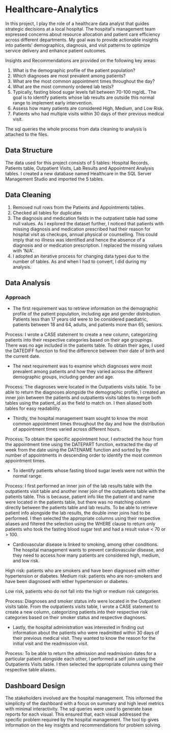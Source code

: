 # Healthcare-Analytics

In this project, I play the role of a healthcare data analyst that guides strategic decisions at a local hospital. The hospital's management team expressed concerns about resource allocation and patient care efficiency across different departments. 
My goal was to provide actionable insights into patients' demographics, diagnosis, and visit patterns to optimize service delivery and enhance patient outcomes.

Insights and Recommendations are provided on the following key areas:
1. What is the demographic profile of the patient population?
2. Which diagnoses are most prevalent among patients?
3. What are the most common appointment times throughout the day?
4. What are the most commonly ordered lab tests?
5. Typically, fasting blood sugar levels fall between 70-100 mg/dL. The goal is to identify patients 
whose lab results are outside this normal range to implement early intervention.
6. Assess how many patients are considered High, Medium, and Low Risk.
7. Patients who had multiple visits within 30 days of their previous medical visit.

The sql queries the whole process from data cleaning to analysis is attached to the files.

## Data Structure
The data used for this project consists of 5 tables: Hospital Records, Patients table, Outpatient Visits, Lab Results and Appointment Analysis tables. I created a new database named Healthcare in the SQL Server Management Studio and imported the 5 tables.

## Data Cleaning
1. Removed null rows from the Patients and Appointments tables.
2. Checked all tables for duplicates
3. The diagnosis and medication fields in the outpatient table had some null values. As I explored the dataset further, I noticed that patients with missing diagnosis and medication prescribed had their reason for hospital visit as checkups, annual physical or counselling. This could imply that no illness was identified and hence the absence of a diagnosis and or medication prescription. I replaced the missing values with 'N/A'.
4. I adopted an iterative process for changing data types due to the number of tables. As and when I had to convert, I did during my analysis.

 ## Data Analysis
 
### Approach
- The first requirement was to retrieve information on the demographic profile of the patient population, including age and gender distribution. Patients less than 17 years old were to be considered paediatric, patients between 18 and 64, adults, and patients more than 65, seniors. 

Process: I wrote a CASE statement to create a new column, categorizing patients into their respective categories based on their age groupings.
There was no age included in the patients table. To obtain their ages, I used the DATEDIFF function to find the difference between their date of birth and the current date.

- The next requirement was to examine which diagnoses were most prevalent among patients and how they varied across the different demographic groups, including gender and age.

Process: The diagnoses were located in the Outpatients visits table. To be able to return the diagnoses alongside the demographic profile, I created an inner join between the patients and outpatients visits tables to merge both tables using the patient_id as the field to match on. I then aliased both tables for easy readability. 

- Thirdly, the hospital management team sought to know the most common appointment times throughout the day and how the distribution of appointment times varied across different hours.

Process: To obtain the specific appointment hour, I extracted the hour from the appointment time using the DATEPART function, extracted the day of week from the date using the DATENAME function and sorted by the number of appointments in descending order to identify the most common appointment times.

- To identify patients whose fasting blood sugar levels were not within the normal range:

Process: I first performed an inner join of the lab results table with the outpatients visit table and another inner join of the outpatients table with the patients table. This is because, patient info like the patient id and name were located in the patients table, but there was no matching column directly between the patients table and lab results. 
To be able to retrieve patient info alongside the lab results, the double inner joins had to be performed. I then selected the appropriate columns using their respective aliases and filtered the selection using the WHERE clause to return only patients who took the fasting blood sugar test and had a result value < 70 or > 100.

- Cardiovascular disease is linked to smoking, among other conditions. The hospital management wants to prevent cardiovascular disease, and they need to access how many patients are considered high, medium, and low risk. 

High risk: patients who are smokers and have been diagnosed with either hypertension or diabetes. Medium risk: patients who are non-smokers and have been diagnosed with either hypertension or diabetes. 

Low risk, patients who do not fall into the high or medium risk categories.

Process: Diagnoses and smoker status info were located in the Outpatient visits table. From the outpatients visits table, I wrote a CASE statement to create a new column, categorizing patients into their respective risk categories based on their smoker status and respective diagnoses.

- Lastly, the hospital administration was interested in finding out information about the patients who were readmitted within 30 days of their previous medical visit. They wanted to know the reason for the initial visit and the readmission visit. 

Process: To be able to return the admission and readmission dates for a particular patient alongside each other, I performed a self join using the Outpatients Visits table. I then selected the appropriate columns using their respective table aliases.

## Dashboard Design
The stakeholders involved are the hospital management. This informed the simplicity of the dashboard with a focus on summary and high level metrics with minimal interactivity. The sql queries were used to generate base reports for each visual. This ensured that, each visual addressed the specific problem required by the hospital management.
The tool tip gives information on the key insights and recommendations for problem solving.
